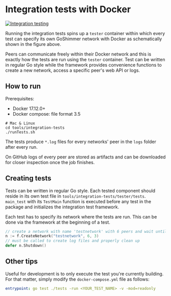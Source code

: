 # Integration tests with Docker

[![Integration testing](/img/tooling/integration-testing.png "Integration testing")](/img/tooling/integration-testing.png)

Running the integration tests spins up a `tester` container within which every test can specify its own GoShimmer network with Docker as schematically shown in the figure above.

Peers can communicate freely within their Docker network and this is exactly how the tests are run using the `tester` container.
Test can be written in regular Go style while the framework provides convenience functions to create a new network, access a specific peer's web API or logs.

## How to run
Prerequisites: 
- Docker 17.12.0+
- Docker compose: file format 3.5

```
# Mac & Linux
cd tools/integration-tests
./runTests.sh
```
The tests produce `*.log` files for every networks' peer in the `logs` folder after every run.

On GitHub logs of every peer are stored as artifacts and can be downloaded for closer inspection once the job finishes.

## Creating tests
Tests can be written in regular Go style. Each tested component should reside in its own test file in `tools/integration-tests/tester/tests`.
`main_test` with its `TestMain` function is executed before any test in the package and initializes the integration test framework.

Each test has to specify its network where the tests are run. This can be done via the framework at the beginning of a test.
```go
// create a network with name 'testnetwork' with 6 peers and wait until every peer has at least 3 neighbors
n := f.CreateNetwork("testnetwork", 6, 3)
// must be called to create log files and properly clean up
defer n.Shutdown() 
```

## Other tips
Useful for development is to only execute the test you're currently building. For that matter, simply modify the `docker-compose.yml` file as follows:
```yaml
entrypoint: go test ./tests -run <YOUR_TEST_NAME> -v -mod=readonly
```